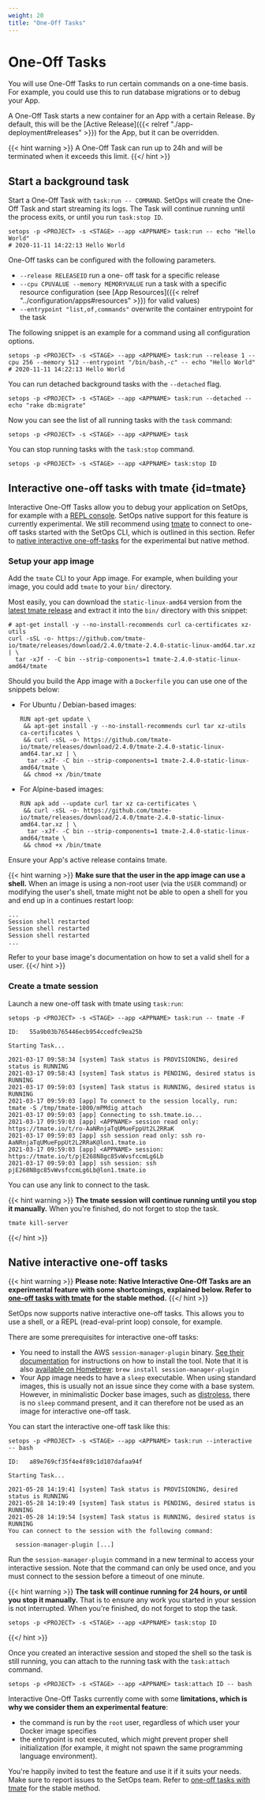 ```yaml
---
weight: 20
title: "One-Off Tasks"
---
```

# One-Off Tasks

You will use One-Off Tasks to run certain commands on a one-time basis. For example, you could use this to run database migrations or to debug your App.

A One-Off Task starts a new container for an App with a certain Release. By default, this will be the [Active Release]({{< relref "./app-deployment#releases" >}}) for the App, but it can be overridden.

{{< hint warning >}}
A One-Off Task can run up to 24h and will be terminated when it exceeds this limit.
{{</ hint >}}

## Start a background task

Start a One-Off Task with `task:run -- COMMAND`. SetOps will create the One-Off Task and start streaming its logs. The Task will continue running until the process exits, or until you run `task:stop ID`.

```shell
setops -p <PROJECT> -s <STAGE> --app <APPNAME> task:run -- echo "Hello World"
# 2020-11-11 14:22:13 Hello World
```

One-Off tasks can be configured with the following parameters.
- `--release RELEASEID` run a one- off task for a specific release
- `--cpu CPUVALUE --memory MEMORYVALUE` run a task with a specific resource configuration (see [App Resources]({{< relref "../configuration/apps#resources" >}}) for valid values)
- `--entrypoint "list,of,commands"` overwrite the container entrypoint for the task

The following snippet is an example for a command using all configuration options.
```shell
setops -p <PROJECT> -s <STAGE> --app <APPNAME> task:run --release 1 --cpu 256 --memory 512 --entrypoint "/bin/bash,-c" -- echo "Hello World"
# 2020-11-11 14:22:13 Hello World
```

You can run detached background tasks with the `--detached` flag.
```shell
setops -p <PROJECT> -s <STAGE> --app <APPNAME> task:run --detached -- echo "rake db:migrate"
```

Now you can see the list of all running tasks with the `task` command:
```shell
setops -p <PROJECT> -s <STAGE> --app <APPNAME> task
```
You can stop running tasks with the `task:stop` command.
```shell
setops -p <PROJECT> -s <STAGE> --app <APPNAME> task:stop ID
```
## Interactive one-off tasks with tmate {id=tmate}

Interactive One-Off Tasks allow you to debug your application on SetOps, for example with a  [REPL console](https://en.wikipedia.org/wiki/Read%E2%80%93eval%E2%80%93print_loop).
SetOps native support for this feature is currently experimental. We still recommend using [tmate](https://tmate.io) to connect to one-off tasks started with the SetOps CLI, which is outlined in this section. Refer to [native interactive one-off-tasks](#native-interactive-one-off-tasks) for the experimental but native method.

### Setup your app image

Add the `tmate` CLI to your App image. For example, when building your image, you could add `tmate` to your `bin/` directory.

Most easily, you can download the `static-linux-amd64` version from the [latest tmate release](https://github.com/tmate-io/tmate/releases/tag/2.4.0) and extract it into the `bin/` directory with this snippet:

```shell
# apt-get install -y --no-install-recommends curl ca-certificates xz-utils
curl -sSL -o- https://github.com/tmate-io/tmate/releases/download/2.4.0/tmate-2.4.0-static-linux-amd64.tar.xz | \
  tar -xJf - -C bin --strip-components=1 tmate-2.4.0-static-linux-amd64/tmate
```

Should you build the App image with a `Dockerfile` you can use one of the snippets below:

* For Ubuntu / Debian-based images:

  ```docker
  RUN apt-get update \
   && apt-get install -y --no-install-recommends curl tar xz-utils ca-certificates \
   && curl -sSL -o- https://github.com/tmate-io/tmate/releases/download/2.4.0/tmate-2.4.0-static-linux-amd64.tar.xz | \
    tar -xJf- -C bin --strip-components=1 tmate-2.4.0-static-linux-amd64/tmate \
   && chmod +x /bin/tmate
  ```

* For Alpine-based images:

  ```docker
  RUN apk add --update curl tar xz ca-certificates \
   && curl -sSL -o- https://github.com/tmate-io/tmate/releases/download/2.4.0/tmate-2.4.0-static-linux-amd64.tar.xz | \
    tar -xJf- -C bin --strip-components=1 tmate-2.4.0-static-linux-amd64/tmate \
   && chmod +x /bin/tmate
  ```

Ensure your App's active release contains tmate.

{{< hint warning >}}
**Make sure that the user in the app image can use a shell.**
When an image is using a non-root user (via the `USER` command) or modifying the user's shell, tmate might not be able to open a shell for you and end up in a continues restart loop:
```
...
Session shell restarted
Session shell restarted
Session shell restarted
...
```
Refer to your base image's documentation on how to set a valid shell for a user.
{{</ hint >}}

### Create a tmate session

Launch a new one-off task with tmate using `task:run`:

```shell
setops -p <PROJECT> -s <STAGE> --app <APPNAME> task:run -- tmate -F
```
```
ID:   55a9b03b765446ecb954ccedfc9ea25b

Starting Task...

2021-03-17 09:58:34 [system] Task status is PROVISIONING, desired status is RUNNING
2021-03-17 09:58:43 [system] Task status is PENDING, desired status is RUNNING
2021-03-17 09:59:03 [system] Task status is RUNNING, desired status is RUNNING
2021-03-17 09:59:03 [app] To connect to the session locally, run: tmate -S /tmp/tmate-1000/mPMdig attach
2021-03-17 09:59:03 [app] Connecting to ssh.tmate.io...
2021-03-17 09:59:03 [app] <APPNAME> session read only: https://tmate.io/t/ro-AaNRnjaTqUMueFppUt2L2RRaK
2021-03-17 09:59:03 [app] ssh session read only: ssh ro-AaNRnjaTqUMueFppUt2L2RRaK@lon1.tmate.io
2021-03-17 09:59:03 [app] <APPNAME> session: https://tmate.io/t/pjE268N8gc85vWvsfccmLg6Lb
2021-03-17 09:59:03 [app] ssh session: ssh pjE268N8gc85vWvsfccmLg6Lb@lon1.tmate.io
```

You can use any link to connect to the task.

{{< hint warning >}}
**The tmate session will continue running until you stop it manually.**
When you're finished, do not forget to stop the task.
```shell
tmate kill-server
```
{{</ hint >}}

## Native interactive one-off tasks

{{< hint warning >}}
**Please note: Native Interactive One-Off Tasks are an experimental feature with some shortcomings, explained below. Refer to [one-off tasks with tmate](#tmate) for the stable method.**
{{</ hint >}}

SetOps now supports native interactive one-off tasks. This allows you to use a shell, or a REPL (read-eval-print loop) console, for example.

There are some prerequisites for interactive one-off tasks:

* You need to install the AWS `session-manager-plugin` binary. [See their documentation](https://docs.aws.amazon.com/systems-manager/latest/userguide/session-manager-working-with-install-plugin.html) for instructions on how to install the tool. Note that it is also [available on Homebrew](https://formulae.brew.sh/cask/session-manager-plugin): `brew install session-manager-plugin`
* Your App image needs to have a `sleep` executable. When using standard images, this is usually not an issue since they come with a base system. However, in minimalistic Docker base images, such as [distroless](https://github.com/GoogleContainerTools/distroless), there is no `sleep` command present, and it can therefore not be used as an image for interactive one-off task.

You can start the interactive one-off task like this:

```shell
setops -p <PROJECT> -s <STAGE> --app <APPNAME> task:run --interactive -- bash
```

```
ID:   a89e769cf35f4e4f89c1d107dafaa94f

Starting Task...

2021-05-28 14:19:41 [system] Task status is PROVISIONING, desired status is RUNNING
2021-05-28 14:19:49 [system] Task status is PENDING, desired status is RUNNING
2021-05-28 14:19:54 [system] Task status is RUNNING, desired status is RUNNING
You can connect to the session with the following command:

  session-manager-plugin [...]
```

Run the `session-manager-plugin` command in a new terminal to access your interactive session. Note that the command can only be used once, and you must connect to the session before a timeout of one minute.

{{< hint warning >}}
**The task will continue running for 24 hours, or until you stop it manually.**
That is to ensure any work you started in your session is not interrupted. When you're finished, do not forget to stop the task.
```shell
setops -p <PROJECT> -s <STAGE> --app <APPNAME> task:stop ID
```
{{</ hint >}}

Once you created an interactive session and stoped the shell so the task is still running, you can attach to the running task with the `task:attach` command.
```shell
setops -p <PROJECT> -s <STAGE> --app <APPNAME> task:attach ID -- bash
```

Interactive One-Off Tasks currently come with some **limitations, which is why we consider them an experimental feature**:

* the command is run by the `root` user, regardless of which user your Docker image specifies
* the entrypoint is not executed, which might prevent proper shell initialization (for example, it might not spawn the same programming language environment).

You're happily invited to test the feature and use it if it suits your needs. Make sure to report issues to the SetOps team. Refer to [one-off tasks with tmate](#tmate) for the stable method.
